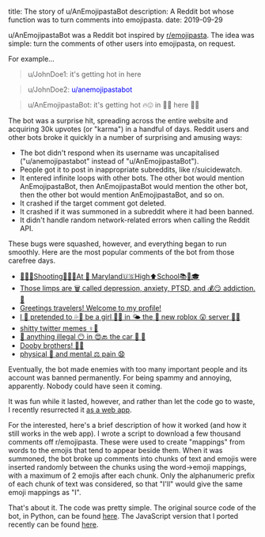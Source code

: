 title: The story of u/AnEmojipastaBot
description: A Reddit bot whose function was to turn comments into emojipasta.
date: 2019-09-29

u/AnEmojipastaBot was a Reddit bot inspired by <a href="https://www.reddit.com/r/emojipasta">r/emojipasta</a>. The idea was simple: turn the comments of other users into emojipasta, on request.

For example...

> u/JohnDoe1: it's getting hot in here

> u/JohnDoe2: <span style="color: blue">u/anemojipastabot</span>

> u/AnEmojipastaBot: it's getting hot 🔥😍 in 🔽👏 here 💪👏

The bot was a surprise hit, spreading across the entire website and acquiring 30k upvotes (or "karma") in a handful of days. Reddit users and other bots broke it quickly in a number of surprising and amusing ways:

* The bot didn't respond when its username was uncapitalised ("u/anemojipastabot" instead of "u/AnEmojipastaBot").
* People got it to post in inappropriate subreddits, like r/suicidewatch.
* It entered infinite loops with other bots. The other bot would mention AnEmojipastaBot, then AnEmojipastaBot would mention the other bot, then the other bot would mention AnEmojipastaBot, and so on.
* It crashed if the target comment got deleted.
* It crashed if it was summoned in a subreddit where it had been banned.
* It didn't handle random network-related errors when calling the Reddit API.

These bugs were squashed, however, and everything began to run smoothly. Here are the most popular comments of the bot from those carefree days.

* [🔫🔫🔫Shooting🔫🔫🔫At 🔫 Maryland🇺🇸High⬆️School📚🏫🎓](https://www.reddit.com/r/FellowKids/comments/85ty5v/ah_yes_thats_an_appropriate_use_of_emojis/dw0aiam/)
* [Those limps are 🗑 called depression, anxiety, PTSD, and 💰😏 addiction. 💊](https://www.reddit.com/r/Showerthoughts/comments/863ag0/if_getting_hurt_physically_can_leave_you_walking/dw259jx/)
* [Greetings travelers! Welcome to my profile!](https://www.reddit.com/r/copypasta/comments/85iurk/welcome_to_my_steam_profile/dvxqg19/)
* [I 👀 pretended to 💦👏 be a girl 🤰💃 in 🌤 the 🎁 new roblox 😮 server 🙅🏻](https://www.reddit.com/r/copypasta/comments/85658e/ultimate_roblox_scam/dvv41mm/)
* [shitty twitter memes ♀💩](https://www.reddit.com/r/me_irl/comments/85zd42/me_irl/dw1i2qo/)
* [💂 anything illegal 😶 in 😍🔙 the car 🍳 👮](https://www.reddit.com/r/BlackPeopleTwitter/comments/86xtyf/what_happened_to_click_it_or_ticket/dw8t9bx/)
* [Dooby brothers! 👬👬](https://www.reddit.com/r/starterpacks/comments/867exf/that_one_girl_who_is_obsessed_with_being_positive/dw39nl9/)
* [physical 💏 and mental ⚖ pain 😧](https://www.reddit.com/r/HistoryMemes/comments/85zmhw/oc_as_a_history_buff_does_this_trigger_you_as/dw1flmj/)

Eventually, the bot made enemies with too many important people and its account was banned permanently. For being spammy and annoying, apparently. Nobody could have seen it coming.

It was fun while it lasted, however, and rather than let the code go to waste, I recently resurrected it <a href="{{ url_for('specific_app', name='emojipasta') }}">as a web app</a>.

For the interested, here's a brief description of how it worked (and how it still works in the web app). I wrote a script to download a few thousand comments off r/emojipasta. These were used to create "mappings" from words to the emojis that tend to appear beside them. When it was summoned, the bot broke up comments into chunks of text and emojis were inserted randomly between the chunks using the word-\>emoji mappings, with a maximum of 2 emojis after each chunk. Only the alphanumeric prefix of each chunk of text was considered, so that "I'll" would give the same emoji mappings as "I".

That's about it. The code was pretty simple. The original source code of the bot, in Python, can be found <a href="https://github.com/Kevinpgalligan/EmojipastaBot">here</a>. The JavaScript version that I ported recently can be found <a href="https://github.com/Kevinpgalligan/KevingalWebsite/blob/master/static/js/apps/emojipasta/emojipasta.js">here</a>.
